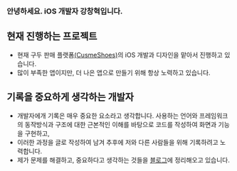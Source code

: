 ### 안녕하세요. iOS 개발자 강창혁입니다.

## 현재 진행하는 프로젝트
- 현재 구두 판매 플랫폼[(CusmeShoes)](https://apps.apple.com/kr/app/cusme-shoes/id1668313939)의 iOS 개발과 디자인을 맡아서 진행하고 있습니다.
- 많이 부족한 앱이지만, 더 나은 앱으로 만들기 위해 항상 노력하고 있습니다.

## 기록을 중요하게 생각하는 개발자
- 개발자에개 기록은 매우 중요한 요소라고 생각합니다. 사용하는 언어와 프레임워크의 동작방식과 구조에 대한 근본적인 이해를 바탕으로 코드를 작성하여 화면과 기능을 구현하고,
- 이러한 과정을 글로 작성하여 남겨 추후에 저와 다른 사람들을 위해 기록하려고 노력합니다.
- 제가 문제를 해결하고, 중요하다고 생각하는 것들을 [블로그](https://velog.io/@heyok1007/posts)에 정리해오고 있습니다.

